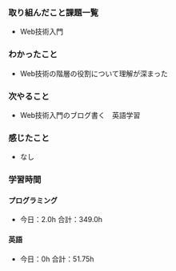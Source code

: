 ### 取り組んだこと課題一覧
- Web技術入門
### わかったこと
- Web技術の階層の役割について理解が深まった
### 次やること
- Web技術入門のブログ書く　英語学習
### 感じたこと
- なし
### 学習時間
#### プログラミング
- 今日：2.0h 合計：349.0h
#### 英語
- 今日：0h 合計：51.75h